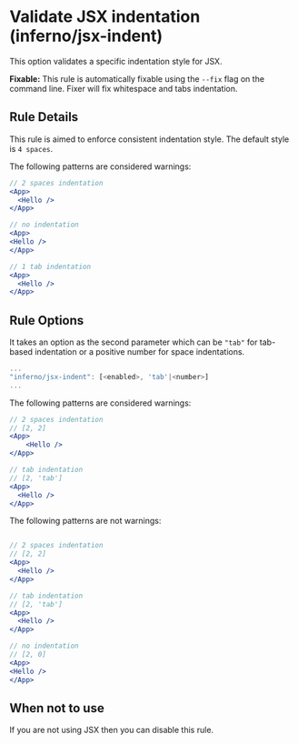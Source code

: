 # Validate JSX indentation (inferno/jsx-indent)

This option validates a specific indentation style for JSX.

**Fixable:** This rule is automatically fixable using the `--fix` flag on the command line. 
Fixer will fix whitespace and tabs indentation.

## Rule Details

This rule is aimed to enforce consistent indentation style. The default style is `4 spaces`.

The following patterns are considered warnings:

```jsx
// 2 spaces indentation
<App>
  <Hello />
</App>

// no indentation
<App>
<Hello />
</App>

// 1 tab indentation
<App>
  <Hello />
</App>
```

## Rule Options

It takes an option as the second parameter which can be `"tab"` for tab-based indentation or a positive number for space indentations.

```js
...
"inferno/jsx-indent": [<enabled>, 'tab'|<number>]
...
```

The following patterns are considered warnings:

```jsx
// 2 spaces indentation
// [2, 2]
<App>
    <Hello />
</App>

// tab indentation
// [2, 'tab']
<App>
  <Hello />
</App>
```

The following patterns are not warnings:

```jsx

// 2 spaces indentation
// [2, 2]
<App>
  <Hello />
</App>

// tab indentation
// [2, 'tab']
<App>
  <Hello />
</App>

// no indentation
// [2, 0]
<App>
<Hello />
</App>
```

## When not to use

If you are not using JSX then you can disable this rule.
